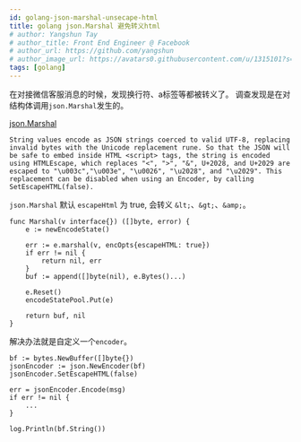```yaml
---
id: golang-json-marshal-unsecape-html
title: golang json.Marshal 避免转义html
# author: Yangshun Tay
# author_title: Front End Engineer @ Facebook
# author_url: https://github.com/yangshun
# author_image_url: https://avatars0.githubusercontent.com/u/1315101?s=400&v=4
tags: [golang]
---
```



在对接微信客服消息的时候，发现换行符、a标签等都被转义了。
调查发现是在对结构体调用`json.Marshal`发生的。

<!--truncate-->

[json.Marshal](https://pkg.go.dev/encoding/json?tab=doc#Marshal)

`String values encode as JSON strings coerced to valid UTF-8, replacing invalid bytes with the Unicode replacement rune. So that the JSON will be safe to embed inside HTML <script> tags, the string is encoded using HTMLEscape, which replaces "<", ">", "&", U+2028, and U+2029 are escaped to "\u003c","\u003e", "\u0026", "\u2028", and "\u2029". This replacement can be disabled when using an Encoder, by calling SetEscapeHTML(false).`

`json.Marshal` 默认 `escapeHtml` 为 true, 会转义 `&lt;`、`&gt;`、`&amp;`。

```golang
func Marshal(v interface{}) ([]byte, error) {
    e := newEncodeState()

    err := e.marshal(v, encOpts{escapeHTML: true})
    if err != nil {
        return nil, err
    }
    buf := append([]byte(nil), e.Bytes()...)

    e.Reset()
    encodeStatePool.Put(e)

    return buf, nil
}
```

解决办法就是自定义一个`encoder`。

```golang
bf := bytes.NewBuffer([]byte{})
jsonEncoder := json.NewEncoder(bf)
jsonEncoder.SetEscapeHTML(false)

err = jsonEncoder.Encode(msg)
if err != nil {
    ...
}

log.Println(bf.String())
```
